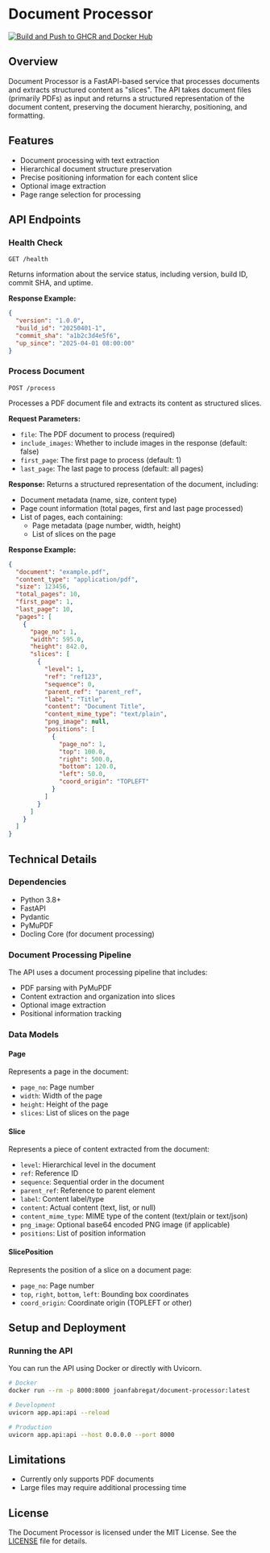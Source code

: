 # Document Processor

[![Build and Push to GHCR and Docker Hub](https://github.com/joanfabregat/document-processor/actions/workflows/build-and-deploy.yaml/badge.svg)](https://github.com/joanfabregat/document-processor/actions/workflows/build-and-deploy.yaml)

## Overview

Document Processor is a FastAPI-based service that processes documents and extracts structured content as "slices". The API takes document files (primarily PDFs) as input and returns a structured representation of the document content, preserving the document hierarchy, positioning, and formatting.

## Features

- Document processing with text extraction
- Hierarchical document structure preservation
- Precise positioning information for each content slice
- Optional image extraction
- Page range selection for processing

## API Endpoints

### Health Check

```
GET /health
```

Returns information about the service status, including version, build ID, commit SHA, and uptime.

**Response Example:**

```json
{
  "version": "1.0.0",
  "build_id": "20250401-1",
  "commit_sha": "a1b2c3d4e5f6",
  "up_since": "2025-04-01 08:00:00"
}
```

### Process Document

```
POST /process
```

Processes a PDF document file and extracts its content as structured slices.

**Request Parameters:**
- `file`: The PDF document to process (required)
- `include_images`: Whether to include images in the response (default: false)
- `first_page`: The first page to process (default: 1)
- `last_page`: The last page to process (default: all pages)

**Response:**
Returns a structured representation of the document, including:
- Document metadata (name, size, content type)
- Page count information (total pages, first and last page processed)
- List of pages, each containing:
    - Page metadata (page number, width, height)
    - List of slices on the page

**Response Example:**

```json
{
  "document": "example.pdf",
  "content_type": "application/pdf",
  "size": 123456,
  "total_pages": 10,
  "first_page": 1,
  "last_page": 10,
  "pages": [
    {
      "page_no": 1,
      "width": 595.0,
      "height": 842.0,
      "slices": [
        {
          "level": 1,
          "ref": "ref123",
          "sequence": 0,
          "parent_ref": "parent_ref",
          "label": "Title",
          "content": "Document Title",
          "content_mime_type": "text/plain",
          "png_image": null,
          "positions": [
            {
              "page_no": 1,
              "top": 100.0,
              "right": 500.0,
              "bottom": 120.0,
              "left": 50.0,
              "coord_origin": "TOPLEFT"
            }
          ]
        }
      ]
    }
  ]
}
```

## Technical Details

### Dependencies

- Python 3.8+
- FastAPI
- Pydantic
- PyMuPDF
- Docling Core (for document processing)

### Document Processing Pipeline

The API uses a document processing pipeline that includes:
- PDF parsing with PyMuPDF
- Content extraction and organization into slices
- Optional image extraction
- Positional information tracking

### Data Models

#### Page
Represents a page in the document:
- `page_no`: Page number
- `width`: Width of the page
- `height`: Height of the page
- `slices`: List of slices on the page

#### Slice
Represents a piece of content extracted from the document:
- `level`: Hierarchical level in the document
- `ref`: Reference ID
- `sequence`: Sequential order in the document
- `parent_ref`: Reference to parent element
- `label`: Content label/type
- `content`: Actual content (text, list, or null)
- `content_mime_type`: MIME type of the content (text/plain or text/json)
- `png_image`: Optional base64 encoded PNG image (if applicable)
- `positions`: List of position information

#### SlicePosition
Represents the position of a slice on a document page:
- `page_no`: Page number
- `top`, `right`, `bottom`, `left`: Bounding box coordinates
- `coord_origin`: Coordinate origin (TOPLEFT or other)

## Setup and Deployment

### Running the API

You can run the API using Docker or directly with Uvicorn.

```bash
# Docker 
docker run --rm -p 8000:8000 joanfabregat/document-processor:latest

# Development
uvicorn app.api:api --reload

# Production
uvicorn app.api:api --host 0.0.0.0 --port 8000
```

## Limitations

- Currently only supports PDF documents
- Large files may require additional processing time

## License

The Document Processor is licensed under the MIT License. See the [LICENSE](https://github.com/joanfabregat/document-processor/blob/main/LICENCE) file for details.